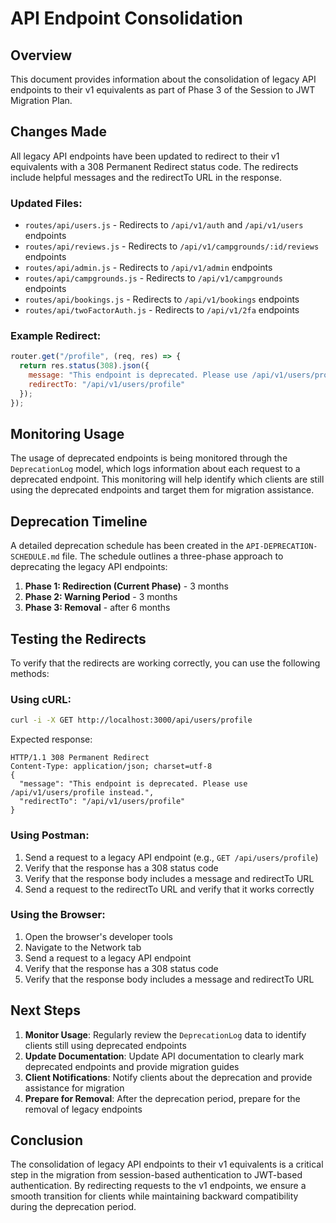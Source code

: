 # API Endpoint Consolidation

## Overview

This document provides information about the consolidation of legacy API endpoints to their v1 equivalents as part of Phase 3 of the Session to JWT Migration Plan.

## Changes Made

All legacy API endpoints have been updated to redirect to their v1 equivalents with a 308 Permanent Redirect status code. The redirects include helpful messages and the redirectTo URL in the response.

### Updated Files:
- `routes/api/users.js` - Redirects to `/api/v1/auth` and `/api/v1/users` endpoints
- `routes/api/reviews.js` - Redirects to `/api/v1/campgrounds/:id/reviews` endpoints
- `routes/api/admin.js` - Redirects to `/api/v1/admin` endpoints
- `routes/api/campgrounds.js` - Redirects to `/api/v1/campgrounds` endpoints
- `routes/api/bookings.js` - Redirects to `/api/v1/bookings` endpoints
- `routes/api/twoFactorAuth.js` - Redirects to `/api/v1/2fa` endpoints

### Example Redirect:
```javascript
router.get("/profile", (req, res) => {
  return res.status(308).json({ 
    message: "This endpoint is deprecated. Please use /api/v1/users/profile instead.",
    redirectTo: "/api/v1/users/profile"
  });
});
```

## Monitoring Usage

The usage of deprecated endpoints is being monitored through the `DeprecationLog` model, which logs information about each request to a deprecated endpoint. This monitoring will help identify which clients are still using the deprecated endpoints and target them for migration assistance.

## Deprecation Timeline

A detailed deprecation schedule has been created in the `API-DEPRECATION-SCHEDULE.md` file. The schedule outlines a three-phase approach to deprecating the legacy API endpoints:

1. **Phase 1: Redirection (Current Phase)** - 3 months
2. **Phase 2: Warning Period** - 3 months
3. **Phase 3: Removal** - after 6 months

## Testing the Redirects

To verify that the redirects are working correctly, you can use the following methods:

### Using cURL:
```bash
curl -i -X GET http://localhost:3000/api/users/profile
```

Expected response:
```
HTTP/1.1 308 Permanent Redirect
Content-Type: application/json; charset=utf-8
{
  "message": "This endpoint is deprecated. Please use /api/v1/users/profile instead.",
  "redirectTo": "/api/v1/users/profile"
}
```

### Using Postman:
1. Send a request to a legacy API endpoint (e.g., `GET /api/users/profile`)
2. Verify that the response has a 308 status code
3. Verify that the response body includes a message and redirectTo URL
4. Send a request to the redirectTo URL and verify that it works correctly

### Using the Browser:
1. Open the browser's developer tools
2. Navigate to the Network tab
3. Send a request to a legacy API endpoint
4. Verify that the response has a 308 status code
5. Verify that the response body includes a message and redirectTo URL

## Next Steps

1. **Monitor Usage**: Regularly review the `DeprecationLog` data to identify clients still using deprecated endpoints
2. **Update Documentation**: Update API documentation to clearly mark deprecated endpoints and provide migration guides
3. **Client Notifications**: Notify clients about the deprecation and provide assistance for migration
4. **Prepare for Removal**: After the deprecation period, prepare for the removal of legacy endpoints

## Conclusion

The consolidation of legacy API endpoints to their v1 equivalents is a critical step in the migration from session-based authentication to JWT-based authentication. By redirecting requests to the v1 endpoints, we ensure a smooth transition for clients while maintaining backward compatibility during the deprecation period.